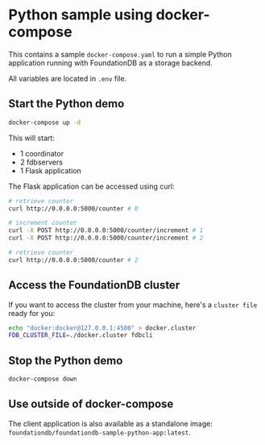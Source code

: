 # Python sample using docker-compose

This contains a sample `docker-compose.yaml` to run a simple Python application running with FoundationDB as a storage backend.

All variables are located in `.env` file.

## Start the Python demo

```bash
docker-compose up -d
```

This will start:

* 1 coordinator
* 2 fdbservers
* 1 Flask application

The Flask application can be accessed using curl:

```bash
# retrieve counter
curl http://0.0.0.0:5000/counter # 0

# increment counter
curl -X POST http://0.0.0.0:5000/counter/increment # 1
curl -X POST http://0.0.0.0:5000/counter/increment # 2

# retrieve counter
curl http://0.0.0.0:5000/counter # 2
```

## Access the FoundationDB cluster

If you want to access the cluster from your machine, here's a `cluster file` ready for you:

```bash
echo "docker:docker@127.0.0.1:4500" > docker.cluster
FDB_CLUSTER_FILE=./docker.cluster fdbcli
```

## Stop the Python demo

```bash
docker-compose down
```

## Use outside of docker-compose

The client application is also available as a standalone image: `foundationdb/foundationdb-sample-python-app:latest`.
